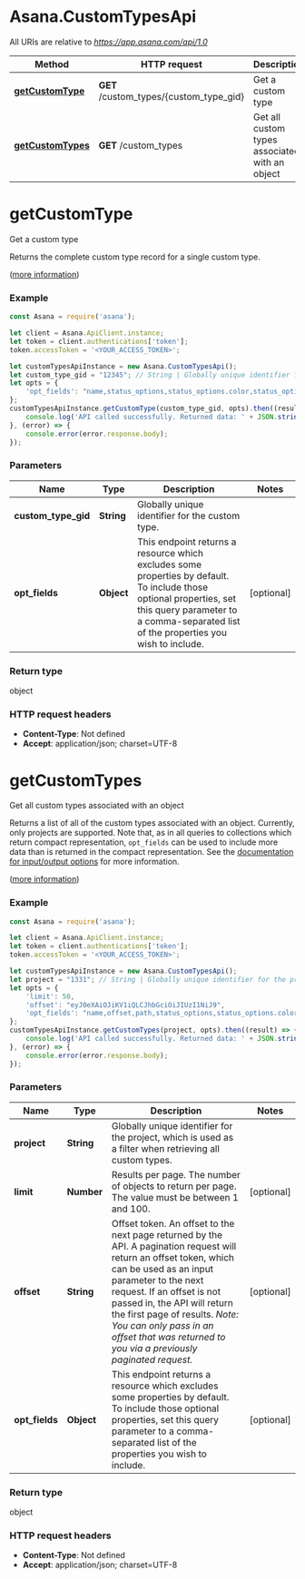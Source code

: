 # Asana.CustomTypesApi

All URIs are relative to *https://app.asana.com/api/1.0*

Method | HTTP request | Description
------------- | ------------- | -------------
[**getCustomType**](CustomTypesApi.md#getCustomType) | **GET** /custom_types/{custom_type_gid} | Get a custom type
[**getCustomTypes**](CustomTypesApi.md#getCustomTypes) | **GET** /custom_types | Get all custom types associated with an object

<a name="getCustomType"></a>
# **getCustomType**

Get a custom type

Returns the complete custom type record for a single custom type.

([more information](https://developers.asana.com/reference/getcustomtype))

### Example
```javascript
const Asana = require('asana');

let client = Asana.ApiClient.instance;
let token = client.authentications['token'];
token.accessToken = '<YOUR_ACCESS_TOKEN>';

let customTypesApiInstance = new Asana.CustomTypesApi();
let custom_type_gid = "12345"; // String | Globally unique identifier for the custom type.
let opts = { 
    'opt_fields': "name,status_options,status_options.color,status_options.completion_state,status_options.enabled,status_options.name"
};
customTypesApiInstance.getCustomType(custom_type_gid, opts).then((result) => {
    console.log('API called successfully. Returned data: ' + JSON.stringify(result.data, null, 2));
}, (error) => {
    console.error(error.response.body);
});

```

### Parameters

Name | Type | Description  | Notes
------------- | ------------- | ------------- | -------------
 **custom_type_gid** | **String**| Globally unique identifier for the custom type. | 
 **opt_fields** | **Object**| This endpoint returns a resource which excludes some properties by default. To include those optional properties, set this query parameter to a comma-separated list of the properties you wish to include. | [optional] 

### Return type

object

### HTTP request headers

 - **Content-Type**: Not defined
 - **Accept**: application/json; charset=UTF-8

<a name="getCustomTypes"></a>
# **getCustomTypes**

Get all custom types associated with an object

Returns a list of all of the custom types associated with an object. Currently, only projects are supported. Note that, as in all queries to collections which return compact representation, `opt_fields` can be used to include more data than is returned in the compact representation. See the [documentation for input/output options](https://developers.asana.com/docs/inputoutput-options) for more information.

([more information](https://developers.asana.com/reference/getcustomtypes))

### Example
```javascript
const Asana = require('asana');

let client = Asana.ApiClient.instance;
let token = client.authentications['token'];
token.accessToken = '<YOUR_ACCESS_TOKEN>';

let customTypesApiInstance = new Asana.CustomTypesApi();
let project = "1331"; // String | Globally unique identifier for the project, which is used as a filter when retrieving all custom types.
let opts = { 
    'limit': 50, 
    'offset': "eyJ0eXAiOJiKV1iQLCJhbGciOiJIUzI1NiJ9", 
    'opt_fields': "name,offset,path,status_options,status_options.color,status_options.completion_state,status_options.enabled,status_options.name,uri"
};
customTypesApiInstance.getCustomTypes(project, opts).then((result) => {
    console.log('API called successfully. Returned data: ' + JSON.stringify(result.data, null, 2));
}, (error) => {
    console.error(error.response.body);
});

```

### Parameters

Name | Type | Description  | Notes
------------- | ------------- | ------------- | -------------
 **project** | **String**| Globally unique identifier for the project, which is used as a filter when retrieving all custom types. | 
 **limit** | **Number**| Results per page. The number of objects to return per page. The value must be between 1 and 100. | [optional] 
 **offset** | **String**| Offset token. An offset to the next page returned by the API. A pagination request will return an offset token, which can be used as an input parameter to the next request. If an offset is not passed in, the API will return the first page of results. *Note: You can only pass in an offset that was returned to you via a previously paginated request.* | [optional] 
 **opt_fields** | **Object**| This endpoint returns a resource which excludes some properties by default. To include those optional properties, set this query parameter to a comma-separated list of the properties you wish to include. | [optional] 

### Return type

object

### HTTP request headers

 - **Content-Type**: Not defined
 - **Accept**: application/json; charset=UTF-8

